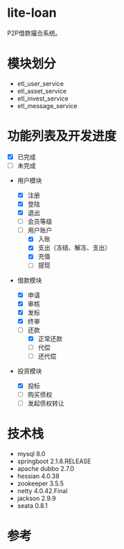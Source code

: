 # lite-loan
P2P借款撮合系统。

# 模块划分
* etl_user_service
* etl_asset_service
* etl_invest_service
* etl_message_service

# 功能列表及开发进度

-[x] 已完成
-[ ] 未完成

* 用户模块

  -[x] 注册
  -[x] 登陆
  -[x] 退出
  -[ ] 会员等级
  -[ ] 用户账户
    -[x] 入账
    -[x] 支出（冻结、解冻、支出）
    -[x] 充值
    -[ ] 提现

* 借款模块

  -[x] 申请
  -[x] 审核
  -[x] 发标
  -[x] 终审
  -[ ] 还款
    -[x] 正常还款
    -[ ] 代偿
    -[ ] 还代偿

* 投资模块

  -[x] 投标
  -[ ] 购买债权
  -[ ] 发起债权转让

# 技术栈
- mysql 8.0
- springboot 2.1.8.RELEASE
- apache dubbo 2.7.0
- hessian 4.0.38
- zookeeper 3.5.5
- netty 4.0.42.Final
- jackson 2.9.9
- seata 0.8.1

# 参考

